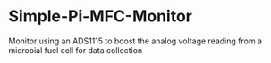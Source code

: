 # Simple-Pi-MFC-Monitor
Monitor using an ADS1115 to boost the analog voltage reading from a microbial fuel cell for data collection
